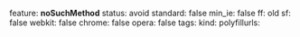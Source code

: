 feature: __noSuchMethod__
status: avoid
standard: false
min_ie: false
ff: old
sf: false
webkit: false
chrome: false
opera: false
tags:
kind:
polyfillurls:

